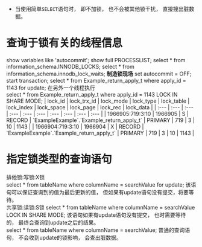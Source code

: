 - 当使用简单```SELECT```语句时， 即不加锁， 也不会被其他锁干扰， 直接搜出脏数据。
# 查询于锁有关的线程信息
show variables like 'autocommit';
show full PROCESSLIST;
select * from information_schema.INNODB_LOCKS;
select * from information_schema.innodb_lock_waits;
**制造锁现场**
set autocommit = OFF; 
start transaction;
select * from Example_return_apply_t where apply_id = 1143 for update;
在另外一个线程执行  
select * from Example_return_apply_t where apply_id = 1143 LOCK IN SHARE MODE;
| lock\_id | lock\_trx\_id | lock\_mode | lock\_type | lock\_table | lock\_index | lock\_space | lock\_page | lock\_rec | lock\_data |
| :--- | :--- | :--- | :--- | :--- | :--- | :--- | :--- | :--- | :--- |
| 1966905:719:3:10 | 1966905 | S | RECORD | \`ExampleExample\`.\`Example\_return\_apply\_t\` | PRIMARY | 719 | 3 | 10 | 1143 |
| 1966904:719:3:10 | 1966904 | X | RECORD | \`ExampleExample\`.\`Example\_return\_apply\_t\` | PRIMARY | 719 | 3 | 10 | 1143 |
# 指定锁类型的查询语句  
排他锁:写锁:X锁  
select * from tableName where columnName = searchValue for update;
该语句可以保证查询到的值为最后更新的值， 但如果有update语句没有提交，将要等待。  
共享锁:读锁:S锁
select * from tableName where columnName = searchValue LOCK IN SHARE MODE;
该语句如果有update语句没有提交， 也时需要等待的， 最终会查询到update之后的结果。  
select * from tableName where columnName = searchValue;
普通的查询语句， 不会收到update的锁影响， 会查出脏数据。
